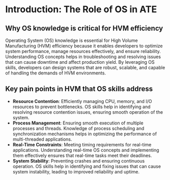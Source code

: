 # Introduction: The Role of OS in ATE

## Why OS knowledge is critical for HVM efficiency
Operating System (OS) knowledge is essential for High Volume Manufacturing (HVM) efficiency because it enables developers to optimize system performance, manage resources effectively, and ensure reliability. Understanding OS concepts helps in troubleshooting and resolving issues that can cause downtime and affect production yield. By leveraging OS skills, developers can design systems that are robust, scalable, and capable of handling the demands of HVM environments.

## Key pain points in HVM that OS skills address
- **Resource Contention**: Efficiently managing CPU, memory, and I/O resources to prevent bottlenecks. OS skills help in identifying and resolving resource contention issues, ensuring smooth operation of the system.
- **Process Management**: Ensuring smooth execution of multiple processes and threads. Knowledge of process scheduling and synchronization mechanisms helps in optimizing the performance of multi-threaded applications.
- **Real-Time Constraints**: Meeting timing requirements for real-time applications. Understanding real-time OS concepts and implementing them effectively ensures that real-time tasks meet their deadlines.
- **System Stability**: Preventing crashes and ensuring continuous operation. OS skills help in identifying and fixing issues that can cause system instability, leading to improved reliability and uptime.
